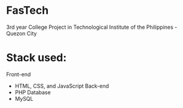# FasTech
3rd year College Project in Technological Institute of the Philippines - Quezon City

# Stack used: 
Front-end
 - HTML, CSS, and JavaScript
Back-end
 - PHP
Database
 - MySQL

